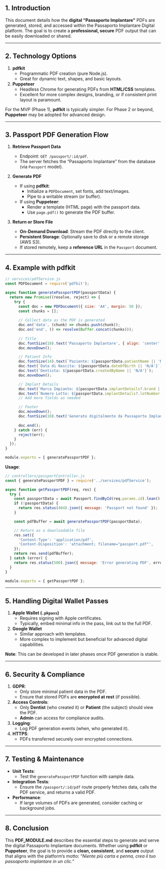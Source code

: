 ## **1. Introduction**  
This document details how the **digital “Passaporto Implantare”** PDFs are generated, stored, and accessed within the Passaporto Implantare Digital platform. The goal is to create a **professional, secure** PDF output that can be easily downloaded or shared.

---

## **2. Technology Options**  
1. **pdfkit**  
   - Programmatic PDF creation (pure Node.js).  
   - Great for dynamic text, shapes, and basic layouts.  
2. **Puppeteer**  
   - Headless Chrome for generating PDFs from **HTML/CSS** templates.  
   - Excellent for more complex designs, branding, or if consistent print layout is paramount.  

For the MVP (Phase 1), **pdfkit** is typically simpler. For Phase 2 or beyond, **Puppeteer** may be adopted for advanced design.

---

## **3. Passport PDF Generation Flow**  
1. **Retrieve Passport Data**  
   - Endpoint: `GET /passport/:id/pdf`.  
   - The server fetches the “Passaporto Implantare” from the database (via `Passport` model).  

2. **Generate PDF**  
   - If using **pdfkit**:  
     - Initialize a `PDFDocument`, set fonts, add text/images.  
     - Pipe to a writable stream (or buffer).  
   - If using **Puppeteer**:  
     - Render a template (HTML page) with the passport data.  
     - Use `page.pdf()` to generate the PDF buffer.  

3. **Return or Store File**  
   - **On-Demand Download**: Stream the PDF directly to the client.  
   - **Persistent Storage**: Optionally save to disk or a remote storage (AWS S3).  
   - If stored remotely, keep a **reference URL** in the `Passport` document.

---

## **4. Example with pdfkit**  
```js
// services/pdfService.js
const PDFDocument = require('pdfkit');

async function generatePassportPDF(passportData) {
  return new Promise((resolve, reject) => {
    try {
      const doc = new PDFDocument({ size: 'A4', margin: 50 });
      const chunks = [];
  
      // Collect data as the PDF is generated
      doc.on('data', (chunk) => chunks.push(chunk));
      doc.on('end', () => resolve(Buffer.concat(chunks)));
  
      // Title
      doc.fontSize(18).text('Passaporto Implantare', { align: 'center' });
      doc.moveDown();

      // Patient Info
      doc.fontSize(14).text(`Paziente: ${passportData.patientName || 'N/A'}`);
      doc.text(`Data di Nascita: ${passportData.dateOfBirth || 'N/A'}`);
      doc.text(`Dentista: ${passportData.createdByName || 'N/A'}`);
      doc.moveDown();

      // Implant Details
      doc.text(`Marca Impianto: ${passportData.implantDetails?.brand || 'N/A'}`);
      doc.text(`Numero Lotto: ${passportData.implantDetails?.lotNumber || 'N/A'}`);
      // Add more fields as needed

      // Footer
      doc.moveDown();
      doc.fontSize(10).text('Generato digitalmente da Passaporto Implantare Digital.', { align: 'center' });
  
      doc.end();
    } catch (err) {
      reject(err);
    }
  });
}

module.exports = { generatePassportPDF };
```

**Usage**:
```js
// controllers/passportController.js
const { generatePassportPDF } = require('../services/pdfService');

async function getPassportPDF(req, res) {
  try {
    const passportData = await Passport.findById(req.params.id).lean();
    if (!passportData) {
      return res.status(404).json({ message: 'Passport not found' });
    }

    const pdfBuffer = await generatePassportPDF(passportData);

    // Return as a downloadable file
    res.set({
      'Content-Type': 'application/pdf',
      'Content-Disposition': 'attachment; filename="passport.pdf"',
    });
    return res.send(pdfBuffer);
  } catch (error) {
    return res.status(500).json({ message: 'Error generating PDF', error });
  }
}

module.exports = { getPassportPDF };
```

---

## **5. Handling Digital Wallet Passes**  
1. **Apple Wallet (`.pkpass`)**  
   - Requires signing with Apple certificates.  
   - Typically, embed minimal info in the pass, link out to the full PDF.  
2. **Google Wallet**  
   - Similar approach with templates.  
   - More complex to implement but beneficial for advanced digital capabilities.  

**Note**: This can be developed in later phases once PDF generation is stable.

---

## **6. Security & Compliance**  
1. **GDPR**:  
   - Only store minimal patient data in the PDF.  
   - Ensure that stored PDFs are **encrypted at rest** (if possible).  
2. **Access Controls**:  
   - Only **Dentist** (who created it) or **Patient** (the subject) should view the PDF.  
   - **Admin** can access for compliance audits.  
3. **Logging**:  
   - Log PDF generation events (when, who generated it).  
4. **HTTPS**:  
   - PDFs transferred securely over encrypted connections.

---

## **7. Testing & Maintenance**  
- **Unit Tests**:  
  - Test the `generatePassportPDF` function with sample data.  
- **Integration Tests**:  
  - Ensure the `/passport/:id/pdf` route properly fetches data, calls the PDF service, and returns a valid PDF.  
- **Performance**:  
  - If large volumes of PDFs are generated, consider caching or background jobs.  

---

## **8. Conclusion**  
This **PDF_MODULE.md** describes the essential steps to generate and serve the digital Passaporto Implantare documents. Whether using **pdfkit** or **Puppeteer**, the goal is to provide a **clean, consistent**, and **secure** output that aligns with the platform’s motto: *“Niente più carta e penna, crea il tuo passaporto implantare in un clic.”*